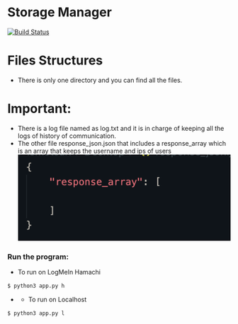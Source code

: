 # Storage Manager


[![Build Status](https://travis-ci.org/joemccann/dillinger.svg?branch=master)](https://travis-ci.org/joemccann/dillinger)


# Files Structures

  - There is only one directory and you can find all the files.

# Important:
  - There is a log file named as log.txt and it is in charge of keeping all the logs of history of communication.
  - The other file response_json.json that includes a response_array which is an array that keeps the username and ips of users
  ![alt text](https://github.com/sarismet/cmpe487/blob/main/responsearray.png)
  


### Run the program:
- To run on LogMeIn Hamachi
```sh
$ python3 app.py h
```
- - To run on Localhost
```sh
$ python3 app.py l
```

